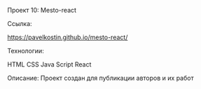 Проект 10: Mesto-react

Ссылка:

https://pavelkostin.github.io/mesto-react/

Технологии:

HTML
CSS
Java Script
React

Описание:
Проект создан для публикации авторов и их работ